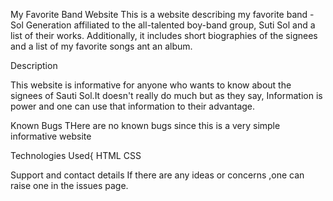 
My Favorite Band Website
 This is a website describing my favorite band - Sol Generation affiliated to the all-talented boy-band group, Suti Sol and a list of their works. 
 Additionally, it includes short biographies of the signees and a list of my favorite songs ant an album. 
 
 Description

 This website is informative for anyone who wants to know about the signees of Sauti Sol.It doesn't really do much but as they say, Information is power and one can use that information to their advantage.

 
 Known Bugs
 THere are no known  bugs since this is a very simple informative website

 Technologies Used{
     HTML
     CSS
     
 Support and contact details
    If there are any ideas or concerns ,one can raise one in the issues page.